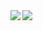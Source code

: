 <a href="https://github.com/mohammad425">
  <img align="left" src="https://github-readme-stats.vercel.app/api/username=mohammad425&show_icons=true&theme=dark" />
</a>
<a href="https://github.com/mohammad425">
  <img align="left" src="https://github-readme-stats.vercel.app/api/top-langs/?username=mohammad425&show_icons=true&theme=dark&layout=compact" />
</a>
